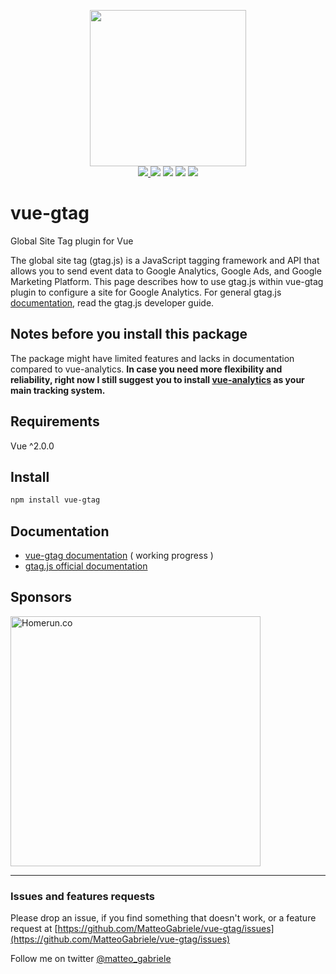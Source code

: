 <p align="center">
 <img width="250" src="https://i.imgur.com/AlAf04U.png" />
 <br />
<a href="https://badge.fury.io/js/vue-gtag">
 <img src="https://badge.fury.io/js/vue-gtag.svg" />
<a/>

 <img src="https://img.shields.io/badge/size-2.07kB-brightgreen.svg" />
 <img src="https://travis-ci.com/MatteoGabriele/vue-gtag.svg?branch=master" />
 <a href="https://codeclimate.com/github/MatteoGabriele/vue-gtag/maintainability"><img src="https://api.codeclimate.com/v1/badges/889f91b065ffc8740082/maintainability" /></a>
 <a href="https://codeclimate.com/github/MatteoGabriele/vue-gtag/test_coverage"><img src="https://api.codeclimate.com/v1/badges/889f91b065ffc8740082/test_coverage" /></a>
</p>


# vue-gtag

Global Site Tag plugin for Vue

The global site tag (gtag.js) is a JavaScript tagging framework and API that allows you to send event data to Google Analytics, Google Ads, and Google Marketing Platform. This page describes how to use gtag.js within vue-gtag plugin to configure a site for Google Analytics. For general gtag.js [documentation](https://developers.google.com/analytics/devguides/collection/gtagjs), read the gtag.js developer guide.

## Notes before you install this package
The package might have limited features and lacks in documentation compared to vue-analytics.
**In case you need more flexibility and reliability, right now I still suggest you to install [vue-analytics](https://github.com/MatteoGabriele/vue-analytics) as your main tracking system.**

## Requirements

Vue ^2.0.0

## Install

```bash
npm install vue-gtag
```

## Documentation

- [vue-gtag documentation](https://matteo-gabriele.gitbook.io/vue-gtag/) ( working progress )
- [gtag.js official documentation](https://developers.google.com/analytics/devguides/collection/gtagjs)


## Sponsors
<a href="https://www.homerun.co/">
 <img width="400" src="https://i.imgur.com/mjmxrfo.png" alt="Homerun.co" />
</a>

---

### Issues and features requests

Please drop an issue, if you find something that doesn't work, or a feature request at [https://github.com/MatteoGabriele/vue-gtag/issues](https://github.com/MatteoGabriele/vue-gtag/issues)

Follow me on twitter [@matteo\_gabriele](https://twitter.com/matteo_gabriele)
